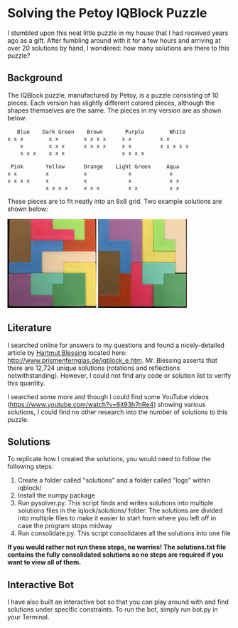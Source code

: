 # Solving the Petoy IQBlock Puzzle

I stumbled upon this neat little puzzle in my house that I had received years ago as a gift. After fumbling around with it for a few hours and arriving at over 20 solutions by hand, I wondered: how many solutions are there to this puzzle?

## Background

The IQBlock puzzle, manufactured by Petoy, is a puzzle consisting of 10 pieces. Each version has slightly different colored pieces, although the shapes themselves are the same. The pieces in my version are as shown below:

```
   Blue    Dark Green    Brown       Purple        White      
x x x        x x        x x x x     x x         x x           
    x        x x x      x x x x     x x         x x x x x     
    x x x    x x x                  x x x x                               
```

```
 Pink       Yellow      Orange    Light Green     Aqua 
x x         x           x             x            x
x x x x     x           x             x            x x
            x x x x     x x x         x x          x x
```

These pieces are to fit neatly into an 8x8 grid. Two example solutions are shown below:

<img src="https://raw.githubusercontent.com/vaibhavram/iqblock/master/hand_solutions/IMG_0387.jpg" width="200" height="200">

<img src="https://raw.githubusercontent.com/vaibhavram/iqblock/master/hand_solutions/IMG_0388.jpg" width="200" height="200">

## Literature

I searched online for answers to my questions and found a nicely-detailed article by [Hartmut Blessing](http://www.prismenfernglas.de/aboutme.html) located here: <http://www.prismenfernglas.de/iqblock_e.htm>. Mr. Blessing asserts that there are 12,724 unique solutions (rotations and reflections notwithstanding). However, I could not find any code or solution list to verify this quantity.

I searched some more and though I could find some YouTube videos (<https://www.youtube.com/watch?v=6jt93h7nRe4>) showing various solutions, I could find no other research into the number of solutions to this puzzle.

## Solutions

To replicate how I created the solutions, you would need to follow the following steps:

1. Create a folder called "solutions" and a folder called "logs" within iqblock/
2. Install the numpy package
3. Run pysolver.py. This script finds and writes solutions into multiple solutions files in the iqlock/solutions/ folder. The solutions are divided into multiple files to make it easier to start from where you left off in case the program stops midway
4. Run consolidate.py. This script consolidates all the solutions into one file

**If you would rather not run these steps, no worries! The solutions.txt file contains the fully consolidated solutions so no steps are required if you want to view all of them.**

## Interactive Bot

I have also built an interactive bot so that you can play around with and find solutions under specific constraints. To run the bot, simply run bot.py in your Terminal.
